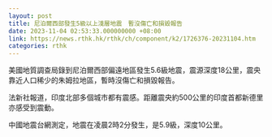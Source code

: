 ```yaml
---
layout: post
title: 尼泊爾西部發生5級以上淺層地震　暫沒傷亡和損毀報告
date: 2023-11-04 02:53:33.000000000 +08:00
link: https://news.rthk.hk/rthk/ch/component/k2/1726376-20231104.htm
categories: rthk
---
```


美國地質調查局錄到尼泊爾西部偏遠地區發生5.6級地震，震源深度18公里，震央靠近人口稀少的朱姆拉地區，暫時沒傷亡和損毀報告。

法新社報道，印度北部多個城市都有震感。距離震央約500公里的印度首都新德里亦感受到震動。

中國地震台網測定，地震在凌晨2時2分發生，是5.9級，深度10公里。
